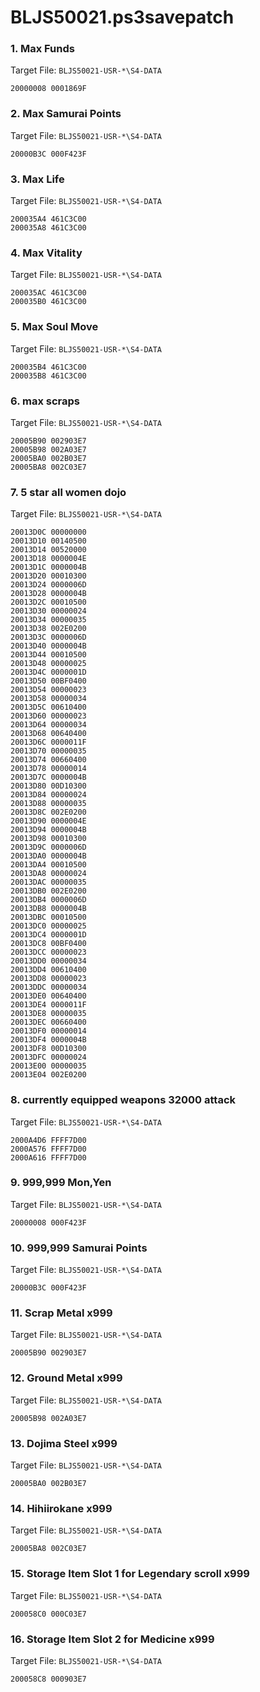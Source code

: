 # BLJS50021.ps3savepatch

### 1. Max Funds

Target File: `BLJS50021-USR-*\S4-DATA`

```
20000008 0001869F
```

### 2. Max Samurai Points

Target File: `BLJS50021-USR-*\S4-DATA`

```
20000B3C 000F423F
```

### 3. Max Life

Target File: `BLJS50021-USR-*\S4-DATA`

```
200035A4 461C3C00
200035A8 461C3C00
```

### 4. Max Vitality

Target File: `BLJS50021-USR-*\S4-DATA`

```
200035AC 461C3C00
200035B0 461C3C00
```

### 5. Max Soul Move

Target File: `BLJS50021-USR-*\S4-DATA`

```
200035B4 461C3C00
200035B8 461C3C00
```

### 6. max scraps

Target File: `BLJS50021-USR-*\S4-DATA`

```
20005B90 002903E7
20005B98 002A03E7
20005BA0 002B03E7
20005BA8 002C03E7
```

### 7. 5 star all women dojo

Target File: `BLJS50021-USR-*\S4-DATA`

```
20013D0C 00000000
20013D10 00140500
20013D14 00520000
20013D18 0000004E
20013D1C 0000004B
20013D20 00010300
20013D24 0000006D
20013D28 0000004B
20013D2C 00010500
20013D30 00000024
20013D34 00000035
20013D38 002E0200
20013D3C 0000006D
20013D40 0000004B
20013D44 00010500
20013D48 00000025
20013D4C 0000001D
20013D50 00BF0400
20013D54 00000023
20013D58 00000034
20013D5C 00610400
20013D60 00000023
20013D64 00000034
20013D68 00640400
20013D6C 0000011F
20013D70 00000035
20013D74 00660400
20013D78 00000014
20013D7C 0000004B
20013D80 00D10300
20013D84 00000024
20013D88 00000035
20013D8C 002E0200
20013D90 0000004E
20013D94 0000004B
20013D98 00010300
20013D9C 0000006D
20013DA0 0000004B
20013DA4 00010500
20013DA8 00000024
20013DAC 00000035
20013DB0 002E0200
20013DB4 0000006D
20013DB8 0000004B
20013DBC 00010500
20013DC0 00000025
20013DC4 0000001D
20013DC8 00BF0400
20013DCC 00000023
20013DD0 00000034
20013DD4 00610400
20013DD8 00000023
20013DDC 00000034
20013DE0 00640400
20013DE4 0000011F
20013DE8 00000035
20013DEC 00660400
20013DF0 00000014
20013DF4 0000004B
20013DF8 00D10300
20013DFC 00000024
20013E00 00000035
20013E04 002E0200
```

### 8. currently equipped weapons 32000 attack

Target File: `BLJS50021-USR-*\S4-DATA`

```
2000A4D6 FFFF7D00
2000A576 FFFF7D00
2000A616 FFFF7D00
```

### 9. 999,999 Mon,Yen

Target File: `BLJS50021-USR-*\S4-DATA`

```
20000008 000F423F
```

### 10. 999,999 Samurai Points

Target File: `BLJS50021-USR-*\S4-DATA`

```
20000B3C 000F423F
```

### 11. Scrap Metal x999

Target File: `BLJS50021-USR-*\S4-DATA`

```
20005B90 002903E7
```

### 12. Ground Metal x999

Target File: `BLJS50021-USR-*\S4-DATA`

```
20005B98 002A03E7
```

### 13. Dojima Steel x999

Target File: `BLJS50021-USR-*\S4-DATA`

```
20005BA0 002B03E7
```

### 14. Hihiirokane x999

Target File: `BLJS50021-USR-*\S4-DATA`

```
20005BA8 002C03E7
```

### 15. Storage Item Slot 1 for Legendary scroll x999

Target File: `BLJS50021-USR-*\S4-DATA`

```
200058C0 000C03E7
```

### 16. Storage Item Slot 2 for Medicine x999

Target File: `BLJS50021-USR-*\S4-DATA`

```
200058C8 000903E7
```

